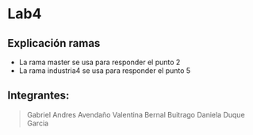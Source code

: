 # Lab4



## Explicación ramas
 - La rama master se usa para responder el punto 2
 - La rama industria4 se usa para responder el punto 5
 
 
 ## Integrantes: 
 > Gabriel Andres Avendaño
 > Valentina Bernal Buitrago
 > Daniela Duque Garcia
 
 
 


